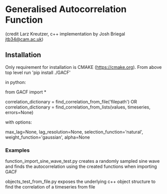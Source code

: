 # Generalised Autocorrelation Function 
(credit Larz Kreutzer, c++ implementation by Josh Briegal jtb34@cam.ac.uk)

## Installation
Only requirement for installation is CMAKE (https://cmake.org).
From above top level run 'pip install ./GACF'

in python:

from GACF import *

correlation_dictionary = find_correlation_from_file('filepath')
OR
correlation_dictionary = find_correlation_from_lists(values, timeseries, errors=None)

with options:

max_lag=None, lag_resolution=None, selection_function='natural', weight_function='gaussian', alpha=None

### Examples

function_import_sine_wave_test.py creates a randomly sampled sine wave and finds the autocorrelation
using the created functions when importing GACF

objects_test_from_file.py exposes the underlying c++ object structure to find the correlation of a timeseries from file